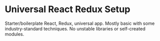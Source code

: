# Universal React Redux Setup

Starter/boilerplate React, Redux, universal app. Mostly basic with some industry-standard techniques. No unstable libraries or self-created modules.

